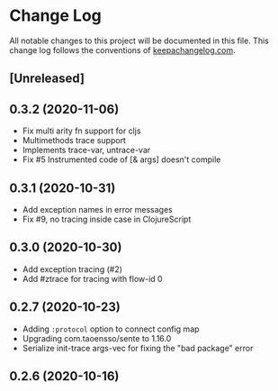 # Change Log
All notable changes to this project will be documented in this file. This change log follows the conventions of [keepachangelog.com](http://keepachangelog.com/).

## [Unreleased]

## 0.3.2 (2020-11-06)

- Fix multi arity fn support for cljs
- Multimethods trace support
- Implements trace-var, untrace-var 
- Fix #5 Instrumented code of [& args] doesn't compile

## 0.3.1 (2020-10-31)

- Add exception names in error messages
- Fix #9, no tracing inside case in ClojureScript

## 0.3.0 (2020-10-30)

- Add exception tracing (#2)
- Add #ztrace for tracing with flow-id 0

## 0.2.7 (2020-10-23)

- Adding `:protocol` option to connect config map
- Upgrading com.taoensso/sente to 1.16.0
- Serialize init-trace args-vec for fixing the "bad package" error

## 0.2.6 (2020-10-16)
